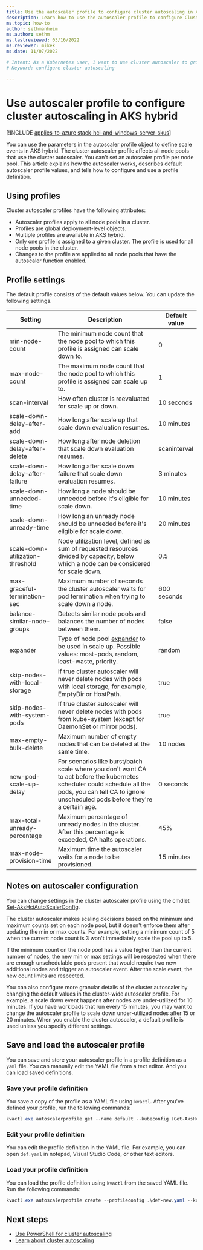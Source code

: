 ```yaml
---
title: Use the autoscaler profile to configure cluster autoscaling in AKS hybrid
description: Learn how to use the autoscaler profile to configure Cluster autoscaler in Azure Kubernetes Service (AKS) on Azure Stack HCI.
ms.topic: how-to
author: sethmanheim
ms.author: sethm 
ms.lastreviewed: 03/16/2022
ms.reviewer: mikek
ms.date: 11/07/2022

# Intent: As a Kubernetes user, I want to use cluster autoscaler to grow my nodes to keep up with application demand.
# Keyword: configure cluster autoscaling

---
```


# Use autoscaler profile to configure cluster autoscaling in AKS hybrid

[!INCLUDE [applies-to-azure stack-hci-and-windows-server-skus](includes/aks-hci-applies-to-skus/aks-hybrid-applies-to-azure-stack-hci-windows-server-sku.md)]

You can use the parameters in the autoscaler profile object to define scale events in AKS hybrid. The cluster autoscaler profile affects all node pools that use the cluster autoscaler. You can't set an autoscaler profile per node pool. This article explains how the autoscaler works, describes default autoscaler profile values, and tells how to configure and use a profile definition.

## Using profiles

Cluster autoscaler profiles have the following attributes:

- Autoscaler profiles apply to all node pools in a cluster.
- Profiles are global deployment-level objects.
- Multiple profiles are available in AKS hybrid.
- Only one profile is assigned to a given cluster. The profile is used for all node pools in the cluster.
- Changes to the profile are applied to all node pools that have the autoscaler function enabled.

## Profile settings

The default profile consists of the default values below. You can update the following settings.

| Setting | Description | Default value |
| --- | --- | --- |
| min-node-count | The minimum node count that the node pool to which this profile is assigned can scale down to. | 0 |
| max-node-count | The maximum node count that the node pool to which this profile is assigned can scale up to. | 1 |
| scan-interval | How often cluster is reevaluated for scale up or down. | 10 seconds |
| scale-down-delay-after-add | How long after scale up that scale down evaluation resumes. | 10 minutes |
| scale-down-delay-after-delete | How long after node deletion that scale down evaluation resumes. | scaninterval |
| scale-down-delay-after-failure | How long after scale down failure that scale down evaluation resumes. | 3 minutes |
| scale-down-unneeded-time | How long a node should be unneeded before it's eligible for scale down. | 10 minutes |
| scale-down-unready-time | How long an unready node should be unneeded before it's eligible for scale down. | 20 minutes |
| scale-down-utilization-threshold | Node utilization level, defined as sum of requested resources divided by capacity, below which a node can be considered for scale down. | 0.5 |
| max-graceful-termination-sec | Maximum number of seconds the cluster autoscaler waits for pod termination when trying to scale down a node. | 600 seconds |
| balance-similar-node-groups | Detects similar node pools and balances the number of nodes between them. | false |
| expander | Type of node pool [expander](https://github.com/kubernetes/autoscaler/blob/master/cluster-autoscaler/FAQ.md#what-are-expanders) to be used in scale up. Possible values: most-pods, random, least-waste, priority. | random |
| skip-nodes-with-local-storage | If true cluster autoscaler will never delete nodes with pods with local storage, for example, EmptyDir or HostPath. | true |
| skip-nodes-with-system-pods | If true cluster autoscaler will never delete nodes with pods from kube-system (except for DaemonSet or mirror pods). | true |
| max-empty-bulk-delete | Maximum number of empty nodes that can be deleted at the same time. | 10 nodes |
| new-pod-scale-up-delay | For scenarios like burst/batch scale where you don't want CA to act before the kubernetes scheduler could schedule all the pods, you can tell CA to ignore unscheduled pods before they're a certain age. | 0 seconds |
| max-total-unready-percentage | Maximum percentage of unready nodes in the cluster. After this percentage is exceeded, CA halts operations. | 45% |
| max-node-provision-time | Maximum time the autoscaler waits for a node to be provisioned. | 15 minutes |

## Notes on autoscaler configuration

You can change settings in the cluster autoscaler profile using the cmdlet [Set-AksHciAutoScalerConfig](work-with-horizontal-autoscaler.md#change-an-existing-akshciautoscalerconfig-profile-object).

The cluster autoscaler makes scaling decisions based on the minimum and maximum counts set on each node pool, but it doesn't enforce them after updating the min or max counts. For example, setting a minimum count of 5 when the current node count is 3 won't immediately scale the pool up to 5.

If the minimum count on the node pool has a value higher than the current number of nodes, the new min or max settings will be respected when there are enough unschedulable pods present that would require two new additional nodes and trigger an autoscaler event. After the scale event, the new count limits are respected. 

You can also configure more granular details of the cluster autoscaler by changing the default values in the cluster-wide autoscaler profile. For example, a scale down event happens after nodes are under-utilized for 10 minutes. If you have workloads that run every 15 minutes, you may want to change the autoscaler profile to scale down under-utilized nodes after 15 or 20 minutes. When you enable the cluster autoscaler, a default profile is used unless you specify different settings.

## Save and load the autoscaler profile

You can save and store your autoscaler profile in a profile definition as a `yaml` file. You can manually edit the YAML file from a text editor. And you can load saved definitions.

### Save your profile definition

You save a copy of the profile as a YAML file using `kvactl`. After you've defined your profile, run the following commands:

```powershell
kvactl.exe autoscalerprofile get --name default --kubeconfig (Get-AksHciConfig).Kva.kubeconfig --outputformat=yaml > def.yaml
```

### Edit your profile definition

You can edit the profile definition in the YAML file. For example, you can open `def.yaml` in notepad, Visual Studio Code, or other text editors.

### Load your profile definition

You can load the profile definition using `kvactl` from the saved YAML file. Run the following commands:

```powershell
kvactl.exe autoscalerprofile create --profileconfig .\def-new.yaml --kubeconfig (Get-AksHciConfig).Kva.kubeconfig
```

## Next steps

- [Use PowerShell for cluster autoscaling](work-with-horizontal-autoscaler.md)
- [Learn about cluster autoscaling](concepts-cluster-autoscaling.md)
